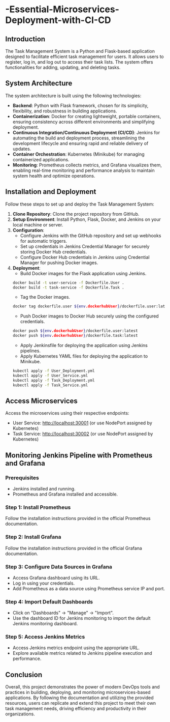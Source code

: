 # -Essential-Microservices-Deployment-with-CI-CD

## Introduction
The Task Management System is a Python and Flask-based application designed to facilitate efficient task management for users. It allows users to register, log in, and log out to access their task lists. The system offers functionalities for adding, updating, and deleting tasks.

## System Architecture
The system architecture is built using the following technologies:
- **Backend**: Python with Flask framework, chosen for its simplicity, flexibility, and robustness in building applications.
- **Containerization**: Docker for creating lightweight, portable containers, ensuring consistency across different environments and simplifying deployment.
- **Continuous Integration/Continuous Deployment (CI/CD)**: Jenkins for automating the build and deployment process, streamlining the development lifecycle and ensuring rapid and reliable delivery of updates.
- **Container Orchestration**: Kubernetes (Minikube) for managing containerized applications.
- **Monitoring**: Prometheus collects metrics, and Grafana visualizes them, enabling real-time monitoring and performance analysis to maintain system health and optimize operations.

## Installation and Deployment
Follow these steps to set up and deploy the Task Management System:
1. **Clone Repository**: Clone the project repository from GitHub.
2. **Setup Environment**: Install Python, Flask, Docker, and Jenkins on your local machine or server.
3. **Configuration**:
    - Configure Jenkins with the GitHub repository and set up webhooks for automatic triggers.
    - Set up credentials in Jenkins Credential Manager for securely storing Docker Hub credentials.
    - Configure Docker Hub credentials in Jenkins using Credential Manager for pushing Docker images.
4. **Deployment**:
    - Build Docker images for the Flask application using Jenkins.
    ```bash
    docker build -t user-service -f Dockerfile.User .
    docker build -t task-service -f Dockerfile.Task .
    ```
    - Tag the Docker images.
    ```bash
    docker tag dockerfile.user ${env.dockerhubUser}/dockerfile.user:latest
    ```
    - Push Docker images to Docker Hub securely using the configured credentials.
    ```bash
    docker push ${env.dockerhubUser}/dockerfile.user:latest
    docker push ${env.dockerhubUser}/dockerfile.task:latest
    ```
    - Apply Jenkinsfile for deploying the application using Jenkins pipelines.
    - Apply Kubernetes YAML files for deploying the application to Minikube.
    ```bash
    kubectl apply -f User_Deployment.yml
    kubectl apply -f User_Service.yml
    kubectl apply -f Task_Deployment.yml
    kubectl apply -f Task_Service.yml
    ```

## Access Microservices
Access the microservices using their respective endpoints:
- User Service: [http://localhost:30001](http://localhost:30001) (or use NodePort assigned by Kubernetes)
- Task Service: [http://localhost:30002](http://localhost:30002) (or use NodePort assigned by Kubernetes)

## Monitoring Jenkins Pipeline with Prometheus and Grafana
### Prerequisites
- Jenkins installed and running.
- Prometheus and Grafana installed and accessible.

### Step 1: Install Prometheus
Follow the installation instructions provided in the official Prometheus documentation.

### Step 2: Install Grafana
Follow the installation instructions provided in the official Grafana documentation.

### Step 3: Configure Data Sources in Grafana
- Access Grafana dashboard using its URL.
- Log in using your credentials.
- Add Prometheus as a data source using Prometheus service IP and port.

### Step 4: Import Default Dashboards
- Click on "Dashboards" -> "Manage" -> "Import".
- Use the dashboard ID for Jenkins monitoring to import the default Jenkins monitoring dashboard.

### Step 5: Access Jenkins Metrics
- Access Jenkins metrics endpoint using the appropriate URL.
- Explore available metrics related to Jenkins pipeline execution and performance.

## Conclusion
Overall, this project demonstrates the power of modern DevOps tools and practices in building, deploying, and monitoring microservices-based applications. By following the documentation and utilizing the provided resources, users can replicate and extend this project to meet their own task management needs, driving efficiency and productivity in their organizations.
